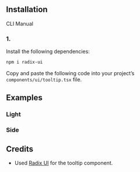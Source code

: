 ## Installation

CLI
Manual

### 1.

Install the following dependencies:

```bash
npm i radix-ui
```

Copy and paste the following code into your project’s `components/ui/tooltip.tsx` file.

## Examples

### Light

### Side

## Credits

- Used [Radix UI](https://www.radix-ui.com/primitives/docs/components/tooltip) for the tooltip component.
